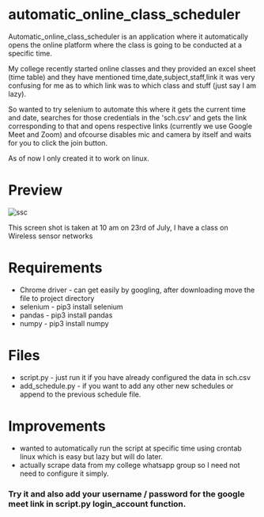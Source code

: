 # automatic_online_class_scheduler
Automatic_online_class_scheduler is an application where it automatically opens the online platform where the class is going to be conducted at a specific time.

My college recently started online classes and they provided an excel sheet (time table) and they have mentioned time,date,subject,staff,link it was very confusing for me as to which link was to which class and stuff (just say I am lazy). 

So wanted to try selenium to automate this where it gets the current time and date, searches for those credentials in the 'sch.csv' and gets the link corresponding to that and opens respective links (currently we use Google Meet and Zoom) and ofcourse disables mic and camera by itself and waits for you to click the join button.

As of now I only created it to work on linux.

# Preview
![ssc](https://user-images.githubusercontent.com/51908878/88252859-597dcc80-cccd-11ea-88d5-3f4ce28e5d05.png)

This screen shot is taken at 10 am on 23rd of July, I have a class on Wireless sensor networks

# Requirements

- Chrome driver - can get easily by googling, after downloading move the file to project directory
- selenium - pip3 install selenium
- pandas - pip3 install pandas
- numpy - pip3 install numpy

# Files

- script.py - just run it if you have already configured the data in sch.csv
- add_schedule.py - if you want to add any other new schedules or append to the previous schedule file.

# Improvements 

- wanted to automatically run the script at specific time using crontab linux which is easy but lazy but will do later.
- actually scrape data from my college whatsapp group so I need not need to configure it simply.

### Try it and also add your username / password for the google meet link in script.py login_account function.
